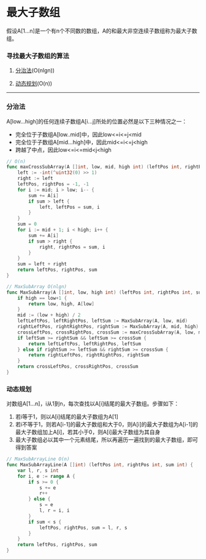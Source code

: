 # 最大子数组

假设A[1...n]是一个有n个不同数的数组，A的和最大非空连续子数组称为最大子数组。

### 寻找最大子数组的算法

1. [分治法](../算法与分析技术/分治法.md)(O(nlgn))

2. [动态规划](../算法与分析技术/动态规划.md)(O(n))

---

### 分治法

A[low...high]的任何连续子数组A[i...j]所处的位置必然是以下三种情况之一：

* 完全位于子数组A[low..mid]中，因此low<=i<=j<mid
* 完全位于子数组A[mid...high]中，因此mid<=i<=j<high
* 跨越了中点，因此low<=i<=mid<j<high

```go
// O(n)
func maxCrossSubArray(A []int, low, mid, high int) (leftPos int, rightPos int, sum int) {
	left := -int(^uint32(0) >> 1)
	right := left
	leftPos, rightPos = -1, -1
	for i := mid; i > low; i-- {
		sum += A[i]
		if sum > left {
			left, leftPos = sum, i
		}
	}
	sum = 0
	for i := mid + 1; i < high; i++ {
		sum += A[i]
		if sum > right {
			right, rightPos = sum, i
		}
	}
	sum = left + right
	return leftPos, rightPos, sum
}

// MaxSubArray O(nlgn)
func MaxSubArray(A []int, low, high int) (leftPos int, rightPos int, sum int) {
	if high == low+1 {
		return low, high, A[low]
	}
	mid := (low + high) / 2
	leftLeftPos, leftRightPos, leftSum := MaxSubArray(A, low, mid)
	rightLeftPos, rightRightPos, rightSum := MaxSubArray(A, mid, high)
	crossLeftPos, crossRightPos, crossSum := maxCrossSubArray(A, low, mid, high)
	if leftSum >= rightSum && leftSum >= crossSum {
		return leftLeftPos, leftRightPos, leftSum
	} else if rightSum >= leftSum && rightSum >= crossSum {
		return rightLeftPos, rightRightPos, rightSum
	}
	return crossLeftPos, crossRightPos, crossSum
}
```

### 动态规划

对数组A[1...n]，i从1到n，每次查找以A[i]结尾的最大子数组。步骤如下：

1. 若i等于1，则以A[i]结尾的最大子数组为A[1]
2. 若i不等于1，则若A[i-1]的最大子数组和大于0，则A[i]的最大子数组为A[i-1]的最大子数组加上A[i]，若其小于0，则A[i]最大子数组为其自身
3. 最大子数组必以其中一个元素结尾，所以再遍历一遍找到的最大子数组，即可得到答案

```go
// MaxSubArrayLine O(n)
func MaxSubArrayLine(A []int) (leftPos int, rightPos int, sum int) {
	var l, r, s int
	for i, e := range A {
		if s >= 0 {
			s += e
			r++
		} else {
			s = e
			l, r = i, i
		}
		if sum < s {
			leftPos, rightPos, sum = l, r, s
		}
	}
	return leftPos, rightPos, sum
}
```

